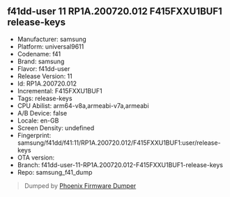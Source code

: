 ## f41dd-user 11 RP1A.200720.012 F415FXXU1BUF1 release-keys
- Manufacturer: samsung
- Platform: universal9611
- Codename: f41
- Brand: samsung
- Flavor: f41dd-user
- Release Version: 11
- Id: RP1A.200720.012
- Incremental: F415FXXU1BUF1
- Tags: release-keys
- CPU Abilist: arm64-v8a,armeabi-v7a,armeabi
- A/B Device: false
- Locale: en-GB
- Screen Density: undefined
- Fingerprint: samsung/f41dd/f41:11/RP1A.200720.012/F415FXXU1BUF1:user/release-keys
- OTA version: 
- Branch: f41dd-user-11-RP1A.200720.012-F415FXXU1BUF1-release-keys
- Repo: samsung_f41_dump


>Dumped by [Phoenix Firmware Dumper](https://github.com/DroidDumps/phoenix_firmware_dumper)
